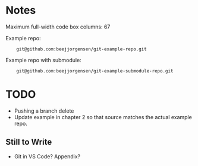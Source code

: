 # Notes

Maximum full-width code box columns: 67

Example repo:
```
    git@github.com:beejjorgensen/git-example-repo.git
```

Example repo with submodule:
```
    git@github.com:beejjorgensen/git-example-submodule-repo.git
```

# TODO

* Pushing a branch delete
* Update example in chapter 2 so that source matches the actual example
  repo.

## Still to Write

* Git in VS Code? Appendix?
